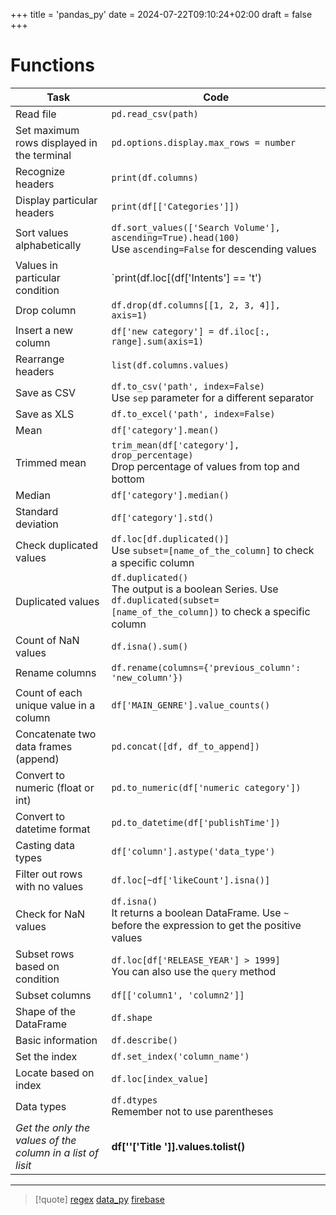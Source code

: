 +++
title = 'pandas_py'
date = 2024-07-22T09:10:24+02:00
draft = false
+++

# Functions 
| Task                                                       | Code                                                                                                                             |
| ---------------------------------------------------------- | -------------------------------------------------------------------------------------------------------------------------------- |
| Read file                                                  | `pd.read_csv(path)`                                                                                                              |
| Set maximum rows displayed in the terminal                 | `pd.options.display.max_rows = number`                                                                                           |
| Recognize headers                                          | `print(df.columns)`                                                                                                              |
| Display particular headers                                 | `print(df[['Categories']])`                                                                                                      |
| Sort values alphabetically                                 | `df.sort_values(['Search Volume'], ascending=True).head(100)`<br>Use `ascending=False` for descending values                     |
| Values in particular condition                             | `print(df.loc[(df['Intents'] == 't')                                                                                             |
| Drop column                                                | `df.drop(df.columns[[1, 2, 3, 4]], axis=1)`                                                                                      |
| Insert a new column                                        | `df['new category'] = df.iloc[:, range].sum(axis=1)`                                                                             |
| Rearrange headers                                          | `list(df.columns.values)`                                                                                                        |
| Save as CSV                                                | `df.to_csv('path', index=False)`<br>Use `sep` parameter for a different separator                                                |
| Save as XLS                                                | `df.to_excel('path', index=False)`                                                                                               |
| Mean                                                       | `df['category'].mean()`                                                                                                          |
| Trimmed mean                                               | `trim_mean(df['category'], drop_percentage)`<br>Drop percentage of values from top and bottom                                    |
| Median                                                     | `df['category'].median()`                                                                                                        |
| Standard deviation                                         | `df['category'].std()`                                                                                                           |
| Check duplicated values                                    | `df.loc[df.duplicated()]`<br>Use `subset=[name_of_the_column]` to check a specific column                                        |
| Duplicated values                                          | `df.duplicated()`<br>The output is a boolean Series. Use `df.duplicated(subset=[name_of_the_column])` to check a specific column |
| Count of NaN values                                        | `df.isna().sum()`                                                                                                                |
| Rename columns                                             | `df.rename(columns={'previous_column': 'new_column'})`                                                                           |
| Count of each unique value in a column                     | `df['MAIN_GENRE'].value_counts()`                                                                                                |
| Concatenate two data frames (append)                       | `pd.concat([df, df_to_append])`                                                                                                  |
| Convert to numeric (float or int)                          | `pd.to_numeric(df['numeric category'])`                                                                                          |
| Convert to datetime format                                 | `pd.to_datetime(df['publishTime'])`                                                                                              |
| Casting data types                                         | `df['column'].astype('data_type')`                                                                                               |
| Filter out rows with no values                             | `df.loc[~df['likeCount'].isna()]`                                                                                                |
| Check for NaN values                                       | `df.isna()`<br>It returns a boolean DataFrame. Use `~` before the expression to get the positive values                          |
| Subset rows based on condition                             | `df.loc[df['RELEASE_YEAR'] > 1999]`<br>You can also use the `query` method                                                       |
| Subset columns                                             | `df[['column1', 'column2']]`                                                                                                     |
| Shape of the DataFrame                                     | `df.shape`                                                                                                                       |
| Basic information                                          | `df.describe()`                                                                                                                  |
| Set the index                                              | `df.set_index('column_name')`                                                                                                    |
| Locate based on index                                      | `df.loc[index_value]`                                                                                                            |
| Data types                                                 | `df.dtypes`<br>Remember not to use parentheses                                                                                   |
| *Get the only the values of the column in a list of lisit* |  **df[''['Title ']].values.tolist()**                                                                                                                                |

--- 


>[!quote] [regex](/obisdian_ntoes/notes_obsidian/ZPythonref/regex.md) [data_py](/obisdian_ntoes/notes_obsidian/ZPythonref/data_py.md) [firebase](/databases/firebase.md)
